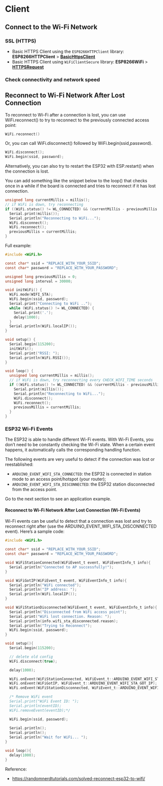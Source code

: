 
# Client

## Connect to the Wi-Fi Network

### SSL (HTTPS)
- Basic HTTPS Client using the `ESP8266HTTPClient` library: **ESP8266HTTPClient** > **[BasicHttpsClient](https://github.com/esp8266/Arduino/blob/master/libraries/ESP8266HTTPClient/examples/BasicHttpsClient/BasicHttpsClient.ino)**
- Basic HTTPS Client using `WiFiClientSecure` library: **ESP8266WiFi** > **[HTTPSRequest](https://github.com/esp8266/Arduino/tree/master/libraries/ESP8266WiFi/examples/HTTPSRequest)**


### Check connectivity and network speed


## Reconnect to Wi-Fi Network After Lost Connection


To reconnect to Wi-Fi after a connection is lost, you can use WiFi.reconnect() to try to reconnect to the previously connected access point:

```c
WiFi.reconnect()
```

Or, you can call WiFi.disconnect() followed by WiFi.begin(ssid,password).

```c
WiFi.disconnect();
WiFi.begin(ssid, password);
```

Alternatively, you can also try to restart the ESP32 with ESP.restart() when the connection is lost.

You can add something like the snippet below to the loop() that checks once in a while if the board is connected and tries to reconnect if it has lost connection.

```c
unsigned long currentMillis = millis();
// if WiFi is down, try reconnecting
if ((WiFi.status() != WL_CONNECTED) && (currentMillis - previousMillis >=interval)) {
  Serial.print(millis());
  Serial.println("Reconnecting to WiFi...");
  WiFi.disconnect();
  WiFi.reconnect();
  previousMillis = currentMillis;
}
```

Full example:
```c
#include <WiFi.h>

const char* ssid = "REPLACE_WITH_YOUR_SSID";
const char* password = "REPLACE_WITH_YOUR_PASSWORD";

unsigned long previousMillis = 0;
unsigned long interval = 30000;

void initWiFi() {
  WiFi.mode(WIFI_STA);
  WiFi.begin(ssid, password);
  Serial.print("Connecting to WiFi ..");
  while (WiFi.status() != WL_CONNECTED) {
    Serial.print('.');
    delay(1000);
  }
  Serial.println(WiFi.localIP());
}

void setup() {
  Serial.begin(115200);
  initWiFi();
  Serial.print("RSSI: ");
  Serial.println(WiFi.RSSI());
}

void loop() {
  unsigned long currentMillis = millis();
  // if WiFi is down, try reconnecting every CHECK_WIFI_TIME seconds
  if ((WiFi.status() != WL_CONNECTED) && (currentMillis - previousMillis >=interval)) {
    Serial.print(millis());
    Serial.println("Reconnecting to WiFi...");
    WiFi.disconnect();
    WiFi.reconnect();
    previousMillis = currentMillis;
  }
}
```

### ESP32 Wi-Fi Events

The ESP32 is able to handle different Wi-Fi events. With Wi-Fi Events, you don’t need to be constantly checking the Wi-Fi state. When a certain event happens, it automatically calls the corresponding handling function.

The following events are very useful to detect if the connection was lost or reestablished:

- `ARDUINO_EVENT_WIFI_STA_CONNECTED`: the ESP32 is connected in station mode to an access point/hotspot (your router);
- `ARDUINO_EVENT_WIFI_STA_DISCONNECTED`: the ESP32 station disconnected from the access point.

Go to the next section to see an application example.

####  Reconnect to Wi-Fi Network After Lost Connection (Wi-Fi Events)

Wi-Fi events can be useful to detect that a connection was lost and try to reconnect right after (use the ARDUINO_EVENT_WIFI_STA_DISCONNECTED event). Here’s a sample code:

```c
#include <WiFi.h>
 
const char* ssid = "REPLACE_WITH_YOUR_SSID";
const char* password = "REPLACE_WITH_YOUR_PASSWORD";

void WiFiStationConnected(WiFiEvent_t event, WiFiEventInfo_t info){
  Serial.println("Connected to AP successfully!");
}

void WiFiGotIP(WiFiEvent_t event, WiFiEventInfo_t info){
  Serial.println("WiFi connected");
  Serial.println("IP address: ");
  Serial.println(WiFi.localIP());
}

void WiFiStationDisconnected(WiFiEvent_t event, WiFiEventInfo_t info){
  Serial.println("Disconnected from WiFi access point");
  Serial.print("WiFi lost connection. Reason: ");
  Serial.println(info.wifi_sta_disconnected.reason);
  Serial.println("Trying to Reconnect");
  WiFi.begin(ssid, password);
}

void setup(){
  Serial.begin(115200);

  // delete old config
  WiFi.disconnect(true);

  delay(1000);

  WiFi.onEvent(WiFiStationConnected, WiFiEvent_t::ARDUINO_EVENT_WIFI_STA_CONNECTED);
  WiFi.onEvent(WiFiGotIP, WiFiEvent_t::ARDUINO_EVENT_WIFI_STA_GOT_IP);
  WiFi.onEvent(WiFiStationDisconnected, WiFiEvent_t::ARDUINO_EVENT_WIFI_STA_DISCONNECTED);

  /* Remove WiFi event
  Serial.print("WiFi Event ID: ");
  Serial.println(eventID);
  WiFi.removeEvent(eventID);*/

  WiFi.begin(ssid, password);
    
  Serial.println();
  Serial.println();
  Serial.println("Wait for WiFi... ");
}

void loop(){
  delay(1000);
}
```

Reference:
- https://randomnerdtutorials.com/solved-reconnect-esp32-to-wifi/
